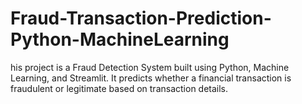 # Fraud-Transaction-Prediction-Python-MachineLearning
his project is a Fraud Detection System built using Python, Machine Learning, and Streamlit. It predicts whether a financial transaction is fraudulent or legitimate based on transaction details.
